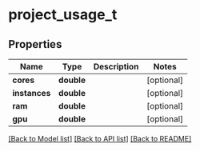 # project_usage_t

## Properties
Name | Type | Description | Notes
------------ | ------------- | ------------- | -------------
**cores** | **double** |  | [optional] 
**instances** | **double** |  | [optional] 
**ram** | **double** |  | [optional] 
**gpu** | **double** |  | [optional] 

[[Back to Model list]](../README.md#documentation-for-models) [[Back to API list]](../README.md#documentation-for-api-endpoints) [[Back to README]](../README.md)


